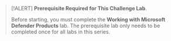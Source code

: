 >[!ALERT] **Prerequisite Required for This Challenge Lab**. 
> 
>Before starting, you must complete the **Working with Microsoft Defender Products** lab. The prerequisite lab only needs to be completed once for all labs in this series.
